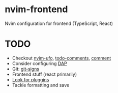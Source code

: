 # nvim-frontend
Nvim configuration for frontend (TypeScript, React)
# TODO
- Checkout [nvim-ufo](https://github.com/kevinhwang91/nvim-ufo), [todo-comments](https://github.com/folke/todo-comments.nvim), [comment](https://github.com/numToStr/Comment.nvim)
- Consider configuring [DAP](https://www.youtube.com/watch?v=oYzZxi3SSnM)
- Git: [git-signs](https://github.com/lewis6991/gitsigns.nvim)
- Frontend stuff (react primarily)
- [Look for pluggins](https://github.com/rockerBOO/awesome-neovim)
- Tackle formatting and save
